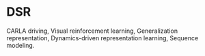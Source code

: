# DSR
CARLA driving, Visual reinforcement learning, Generalization representation, Dynamics-driven representation learning, Sequence modeling.
